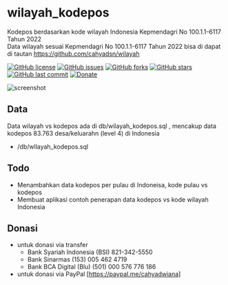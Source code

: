 # wilayah_kodepos
Kodepos berdasarkan kode wilayah Indonesia Kepmendagri No 100.1.1-6117 Tahun 2022   
Data wilayah sesuai Kepmendagri No 100.1.1-6117 Tahun 2022 bisa di dapat di tautan https://github.com/cahyadsn/wilayah 

[![GitHub license](https://img.shields.io/badge/license-MIT-blue.svg)](LICENSE)
[![GitHub issues](https://img.shields.io/github/issues/cahyadsn/wilayah_kodepos.svg)](https://github.com/cahyadsn/wilayah_kodepos/issues)
[![GitHub forks](https://img.shields.io/github/forks/cahyadsn/wilayah_kodepos.svg)](https://github.com/cahyadsn/wilayah_kodepos/network)
[![GitHub stars](https://img.shields.io/github/stars/cahyadsn/wilayah_kodepos.svg)](https://github.com/cahyadsn/wilayah_kodepos/stargazers)
[![GitHub last commit](https://img.shields.io/github/last-commit/google/skia.svg?style=flat)]()
[![Donate](https://img.shields.io/badge/$-support-ff69b4.svg?style=flat)](https://paypal.me/cahyadwiana)

![screenshot](https://github.com/cahyadsn/wilayah_kodepos/blob/main/img/apps.png?raw=true)
## Data
Data wilayah vs kodepos ada di db/wilayah_kodepos.sql , mencakup data kodepos 83.763 desa/keluarahn (level 4) di Indonesia
- /db/wllayah_kodepos.sql

## Todo
- Menambahkan data kodepos per pulau di Indoneisa, kode pulau vs kodepos
- Membuat aplikasi contoh penerapan data kodepos vs kode wilayah Indonesia

## Donasi
- untuk donasi via transfer 
    - Bank Syariah Indonesia (BSI) 821-342-5550
    - Bank Sinarmas (153) 005 462 4719
    - Bank BCA Digital (Blu) (501) 000 576 776 186
- untuk donasi via PayPal [https://paypal.me/cahyadwiana]

